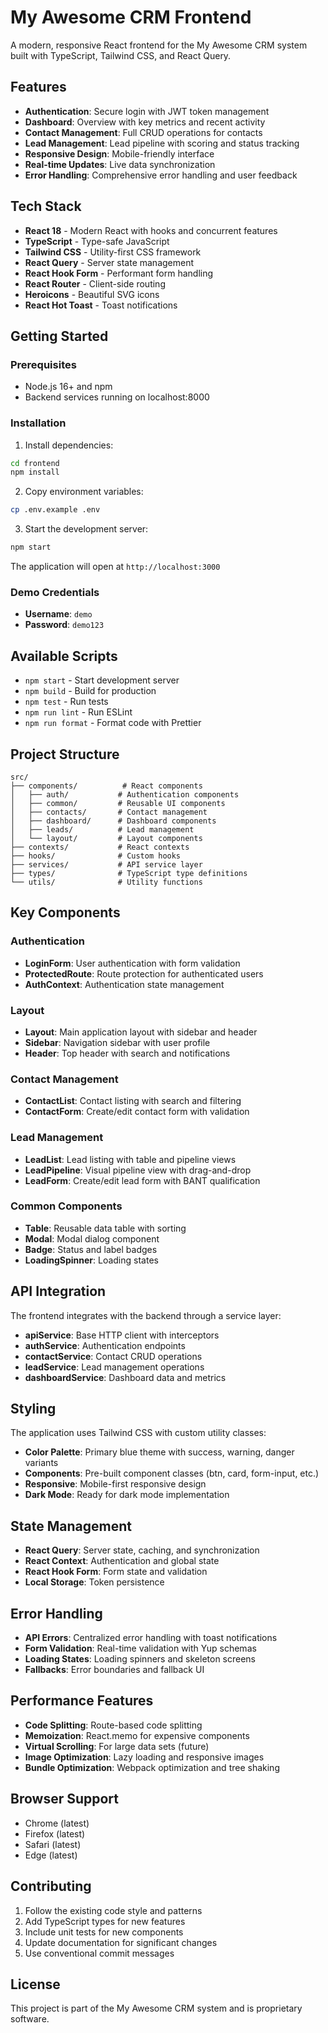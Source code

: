 # My Awesome CRM Frontend

A modern, responsive React frontend for the My Awesome CRM system built with TypeScript, Tailwind CSS, and React Query.

## Features

- **Authentication**: Secure login with JWT token management
- **Dashboard**: Overview with key metrics and recent activity
- **Contact Management**: Full CRUD operations for contacts
- **Lead Management**: Lead pipeline with scoring and status tracking
- **Responsive Design**: Mobile-friendly interface
- **Real-time Updates**: Live data synchronization
- **Error Handling**: Comprehensive error handling and user feedback

## Tech Stack

- **React 18** - Modern React with hooks and concurrent features
- **TypeScript** - Type-safe JavaScript
- **Tailwind CSS** - Utility-first CSS framework
- **React Query** - Server state management
- **React Hook Form** - Performant form handling
- **React Router** - Client-side routing
- **Heroicons** - Beautiful SVG icons
- **React Hot Toast** - Toast notifications

## Getting Started

### Prerequisites

- Node.js 16+ and npm
- Backend services running on localhost:8000

### Installation

1. Install dependencies:
```bash
cd frontend
npm install
```

2. Copy environment variables:
```bash
cp .env.example .env
```

3. Start the development server:
```bash
npm start
```

The application will open at `http://localhost:3000`

### Demo Credentials

- **Username**: `demo`
- **Password**: `demo123`

## Available Scripts

- `npm start` - Start development server
- `npm build` - Build for production
- `npm test` - Run tests
- `npm run lint` - Run ESLint
- `npm run format` - Format code with Prettier

## Project Structure

```
src/
├── components/          # React components
│   ├── auth/           # Authentication components
│   ├── common/         # Reusable UI components
│   ├── contacts/       # Contact management
│   ├── dashboard/      # Dashboard components
│   ├── leads/          # Lead management
│   └── layout/         # Layout components
├── contexts/           # React contexts
├── hooks/              # Custom hooks
├── services/           # API service layer
├── types/              # TypeScript type definitions
└── utils/              # Utility functions
```

## Key Components

### Authentication
- **LoginForm**: User authentication with form validation
- **ProtectedRoute**: Route protection for authenticated users
- **AuthContext**: Authentication state management

### Layout
- **Layout**: Main application layout with sidebar and header
- **Sidebar**: Navigation sidebar with user profile
- **Header**: Top header with search and notifications

### Contact Management
- **ContactList**: Contact listing with search and filtering
- **ContactForm**: Create/edit contact form with validation

### Lead Management
- **LeadList**: Lead listing with table and pipeline views
- **LeadPipeline**: Visual pipeline view with drag-and-drop
- **LeadForm**: Create/edit lead form with BANT qualification

### Common Components
- **Table**: Reusable data table with sorting
- **Modal**: Modal dialog component
- **Badge**: Status and label badges
- **LoadingSpinner**: Loading states

## API Integration

The frontend integrates with the backend through a service layer:

- **apiService**: Base HTTP client with interceptors
- **authService**: Authentication endpoints
- **contactService**: Contact CRUD operations
- **leadService**: Lead management operations
- **dashboardService**: Dashboard data and metrics

## Styling

The application uses Tailwind CSS with custom utility classes:

- **Color Palette**: Primary blue theme with success, warning, danger variants
- **Components**: Pre-built component classes (btn, card, form-input, etc.)
- **Responsive**: Mobile-first responsive design
- **Dark Mode**: Ready for dark mode implementation

## State Management

- **React Query**: Server state, caching, and synchronization
- **React Context**: Authentication and global state
- **React Hook Form**: Form state and validation
- **Local Storage**: Token persistence

## Error Handling

- **API Errors**: Centralized error handling with toast notifications
- **Form Validation**: Real-time validation with Yup schemas
- **Loading States**: Loading spinners and skeleton screens
- **Fallbacks**: Error boundaries and fallback UI

## Performance Features

- **Code Splitting**: Route-based code splitting
- **Memoization**: React.memo for expensive components
- **Virtual Scrolling**: For large data sets (future)
- **Image Optimization**: Lazy loading and responsive images
- **Bundle Optimization**: Webpack optimization and tree shaking

## Browser Support

- Chrome (latest)
- Firefox (latest)
- Safari (latest)
- Edge (latest)

## Contributing

1. Follow the existing code style and patterns
2. Add TypeScript types for new features
3. Include unit tests for new components
4. Update documentation for significant changes
5. Use conventional commit messages

## License

This project is part of the My Awesome CRM system and is proprietary software.